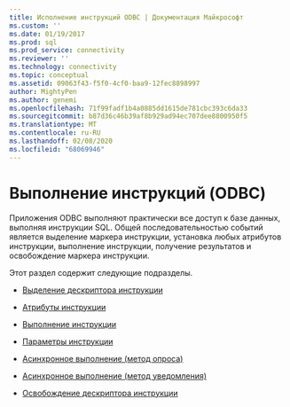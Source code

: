 ```yaml
---
title: Исполнение инструкций ODBC | Документация Майкрософт
ms.custom: ''
ms.date: 01/19/2017
ms.prod: sql
ms.prod_service: connectivity
ms.reviewer: ''
ms.technology: connectivity
ms.topic: conceptual
ms.assetid: 09063f43-f5f0-4cf0-baa9-12fec8898997
author: MightyPen
ms.author: genemi
ms.openlocfilehash: 71f99fadf1b4a0885dd1615de781cbc393c6da33
ms.sourcegitcommit: b87d36c46b39af8b929ad94ec707dee8800950f5
ms.translationtype: MT
ms.contentlocale: ru-RU
ms.lasthandoff: 02/08/2020
ms.locfileid: "68069946"
---
```

# <a name="executing-statements-odbc"></a>Выполнение инструкций (ODBC)
Приложения ODBC выполняют практически все доступ к базе данных, выполняя инструкции SQL. Общей последовательностью событий является выделение маркера инструкции, установка любых атрибутов инструкции, выполнение инструкции, получение результатов и освобождение маркера инструкции.  
  
 Этот раздел содержит следующие подразделы.  
  
-   [Выделение дескриптора инструкции](../../../odbc/reference/develop-app/allocating-a-statement-handle-odbc.md)  
  
-   [Атрибуты инструкции](../../../odbc/reference/develop-app/statement-attributes.md)  
  
-   [Выполнение инструкции](../../../odbc/reference/develop-app/executing-a-statement.md)  
  
-   [Параметры инструкции](../../../odbc/reference/develop-app/statement-parameters.md)  
  
-   [Асинхронное выполнение (метод опроса)](../../../odbc/reference/develop-app/asynchronous-execution-polling-method.md)  
  
-   [Асинхронное выполнение (метод уведомления)](../../../odbc/reference/develop-app/asynchronous-execution-notification-method.md)  
  
-   [Освобождение дескриптора инструкции](../../../odbc/reference/develop-app/freeing-a-statement-handle-odbc.md)
